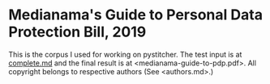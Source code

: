 # Medianama's Guide to Personal Data Protection Bill, 2019

This is the corpus I used for working on pystitcher. The test input is at [complete.md](complete.md) and the final result is at <medianama-guide-to-pdp.pdf>. All copyright belongs to respective authors (See <authors.md>.)